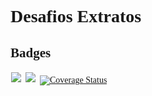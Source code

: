 <html>
    <head>
        <link href="https://fonts.googleapis.com/css?family=Slabo+27px&display=swap" rel="stylesheet"> 
    </head>
    <body>
        <h1>Desafios Extratos</h1>
        <h2>Badges</h2>
        <div>
            <img src="https://travis-ci.org/MulanSales/DesafioExtratos.svg?branch=master"/>
            <a href="https://codeclimate.com/github/MulanSales/DesafioExtratos/maintainability"><img src="https://api.codeclimate.com/v1/badges/731b5d8ba6191fd92be6/maintainability" /></a>
            <a href='https://coveralls.io/github/MulanSales/DesafioExtratos?branch=master'><img src='https://coveralls.io/repos/github/MulanSales/DesafioExtratos/badge.svg?branch=master' alt='Coverage Status' /></a>
        </div>
    </body>
    <style>
        * {
            font-family: 'Slabo 27px', serif;
        }
        body div {
            display: "flex";
        }
        body div img,
        body div a {
            padding: 1px;
        }
    </style>
</html>
